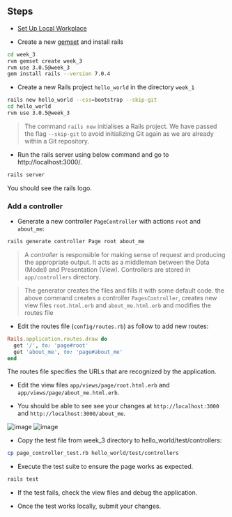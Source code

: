 
## Steps
- [Set Up Local Workplace](../setup/)

- Create a new [gemset](../setup/README.md#RVM) and install rails
```bash
cd week_3
rvm gemset create week_3
rvm use 3.0.5@week_3
gem install rails --version 7.0.4
```

- Create a new Rails project `hello_world` in the directory `week_1`
```bash
rails new hello_world --css=bootstrap --skip-git
cd hello_world
rvm use 3.0.5@week_3
```

> The command `rails new` initialises a Rails project. We have passed
> the flag `--skip-git` to avoid initializing Git again as we are
> already within a Git repository.

- Run the rails server using below command and go to http://localhost:3000/.
```bash
rails server
```

You should see the rails logo.

### Add a controller

- Generate a new controller `PageController` with actions `root` and
  `about_me`:

```bash
rails generate controller Page root about_me
```

> A _controller_ is responsible for making sense of request and producing
> the appropriate output. It acts as a middleman between the Data
> (Model) and Presentation (View). Controllers are stored in
> `app/controllers` directory.


> The generator creates the files and fills it with some default code.
> the above command creates a controller
> `PagesController`, creates new view files `root.html.erb` and
> `about_me.html.erb` and modifies the routes file

- Edit the routes file (`config/routes.rb`) as follow to add new routes:

```ruby
Rails.application.routes.draw do
  get '/', to: 'page#root'
  get 'about_me', to: 'page#about_me'
end
```

The routes file specifies the URLs that are recognized by the application.

- Edit the view files `app/views/page/root.html.erb` and `app/views/page/about_me.html.erb`.

- You should be able to see see your changes at `http://localhost:3000` and
  `http://localhost:3000/about_me`.
  
![image](https://user-images.githubusercontent.com/66632353/211770375-4cc14806-7e60-4135-9e40-7b73e3c4ed23.png)
![image](https://user-images.githubusercontent.com/66632353/211770741-56dfaea8-2095-474b-974a-2b151953a3de.png)

- Copy the test file from week_3 directory to hello_world/test/controllers:
```bash
cp page_controller_test.rb hello_world/test/controllers
```

- Execute the test suite to ensure the page works as expected.

```bash
rails test
```
- If the test fails, check the view files and debug the application.

- Once the test works locally, submit your changes.